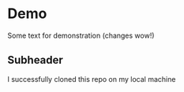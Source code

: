 # Demo

Some text for demonstration (changes wow!)

## Subheader

I successfully cloned this repo on my local machine
